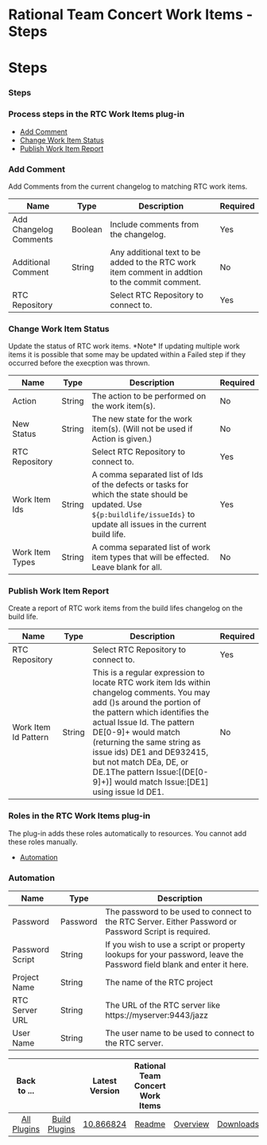 
Rational Team Concert Work Items - Steps
========================================

# Steps


### Steps




### Process steps in the RTC Work Items plug-in

* [Add Comment](#add_comment)
* [Change Work Item Status](#change_work_item_status)
* [Publish Work Item Report](#publish_work_item_report)


### Add Comment

Add Comments from the current changelog to matching RTC work items.


| Name | Type | Description | Required |
| --- | --- | --- | --- |
| Add Changelog Comments | Boolean | Include comments from the changelog. | Yes |
| Additional Comment | String | Any additional text to be added to the RTC work item comment in addtion to the commit comment. | No |
| RTC Repository |  | Select RTC Repository to connect to. | Yes |

### Change Work Item Status

Update the status of RTC work items. \*Note\* If updating multiple work items it is possible that some may be updated within a Failed step if they occurred before the execption was thrown.



| Name | Type | Description | Required |
| --- | --- | --- | --- |
| Action | String | The action to be performed on the work item(s). | No |
| New Status | String | The new state for the work item(s). (Will not be used if Action is given.) | No |
| RTC Repository |  | Select RTC Repository to connect to. | Yes |
| Work Item Ids | String | A comma separated list of Ids of the defects or tasks for which the state should be updated. Use ``${p:buildlife/issueIds}`` to update all issues in the current build life. | Yes |
| Work Item Types | String | A comma separated list of work item types that will be effected. Leave blank for all. | No |

### Publish Work Item Report

Create a report of RTC work items from the build lifes changelog on the build life.


| Name | Type | Description | Required |
| --- | --- | --- | --- |
| RTC Repository |  | Select RTC Repository to connect to. | Yes |
| Work Item Id Pattern | String | This is a regular expression to locate RTC work item Ids within changelog comments. You may add ()s around the portion of the pattern which identifies the actual Issue Id. The pattern DE[0-9]+ would match (returning the same string as issue ids) DE1 and DE932415, but not match DEa, DE, or DE.1The pattern Issue:\[(DE[0-9]+)\] would match Issue:[DE1] using issue Id DE1. | No |


### Roles in the RTC Work Items plug-in

The plug-in adds these roles automatically to resources. You cannot add these roles manually.


* [Automation](#automation_role)


### Automation


| Name | Type | Description |
| --- | --- | --- |
| Password | Password | The password to be used to connect to the RTC Server. Either Password or Password Script is required. |
| Password Script | String | If you wish to use a script or property lookups for your password, leave the Password field blank and enter it here. |
| Project Name | String | The name of the RTC project |
| RTC Server URL | String | The URL of the RTC server like https://myserver:9443/jazz |
| User Name | String | The user name to be used to connect to the RTC server. |



|Back to ...||Latest Version|Rational Team Concert Work Items |||
| :---: | :---: | :---: | :---: | :---: | :---: |
|[All Plugins](../../index.md)|[Build Plugins](../README.md)|[10.866824](https://raw.githubusercontent.com/UrbanCode/IBM-UCB-PLUGINS/main/files/RTCWorkItems/RTC-WorkItems-10.866824.zip)|[Readme](README.md)|[Overview](overview.md)|[Downloads](downloads.md)|
